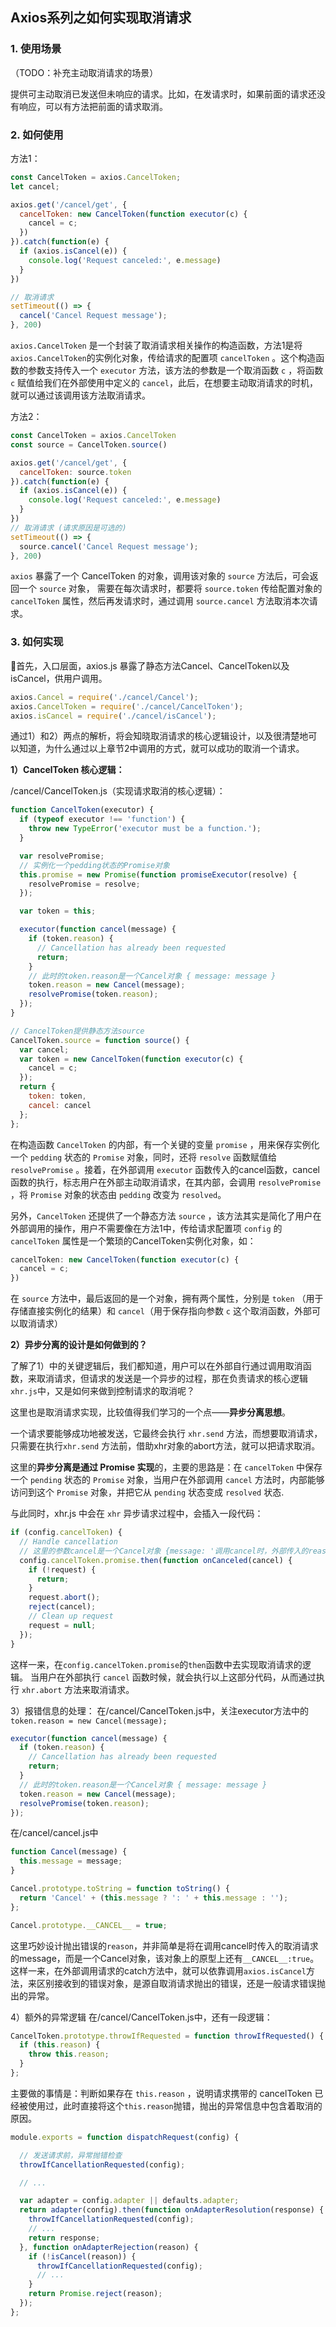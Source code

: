 ## Axios系列之如何实现取消请求

### 1. 使用场景
（TODO：补充主动取消请求的场景）

提供可主动取消已发送但未响应的请求。比如，在发请求时，如果前面的请求还没有响应，可以有方法把前面的请求取消。

### 2. 如何使用
方法1：
```javascript
const CancelToken = axios.CancelToken;
let cancel;

axios.get('/cancel/get', {
  cancelToken: new CancelToken(function executor(c) {
    cancel = c;
  })
}).catch(function(e) {
  if (axios.isCancel(e)) {
    console.log('Request canceled:', e.message)
  }
})

// 取消请求
setTimeout(() => {
  cancel('Cancel Request message');
}, 200)

```
`axios.CancelToken` 是一个封装了取消请求相关操作的构造函数，方法1是将`axios.CancelToken`的实例化对象，传给请求的配置项 `cancelToken` 。这个构造函数的参数支持传入一个 `executor` 方法，该方法的参数是一个取消函数 `c` ，将函数 `c` 赋值给我们在外部使用中定义的 `cancel`，此后，在想要主动取消请求的时机，就可以通过该调用该方法取消请求。

方法2：
```javascript
const CancelToken = axios.CancelToken
const source = CancelToken.source()

axios.get('/cancel/get', {
  cancelToken: source.token
}).catch(function(e) {
  if (axios.isCancel(e)) {
    console.log('Request canceled:', e.message)
  }
})
// 取消请求 (请求原因是可选的)
setTimeout(() => {
  source.cancel('Cancel Request message');
}, 200)
```
`axios` 暴露了一个 CancelToken 的对象，调用该对象的 `source` 方法后，可会返回一个 `source` 对象，
需要在每次请求时，都要将 `source.token` 传给配置对象的`cancelToken` 属性，然后再发请求时，通过调用 `source.cancel` 方法取消本次请求。

### 3. 如何实现
首先，入口层面，axios.js 暴露了静态方法Cancel、CancelToken以及isCancel，供用户调用。

```javascript
axios.Cancel = require('./cancel/Cancel');
axios.CancelToken = require('./cancel/CancelToken');
axios.isCancel = require('./cancel/isCancel');
```
通过1）和2）两点的解析，将会知晓取消请求的核心逻辑设计，以及很清楚地可以知道，为什么通过以上章节2中调用的方式，就可以成功的取消一个请求。

**1）CancelToken 核心逻辑：** 

/cancel/CancelToken.js（实现请求取消的核心逻辑）：

```javaScript
function CancelToken(executor) {
  if (typeof executor !== 'function') {
    throw new TypeError('executor must be a function.');
  }

  var resolvePromise;
  // 实例化一个pedding状态的Promise对象
  this.promise = new Promise(function promiseExecutor(resolve) {
    resolvePromise = resolve;
  });

  var token = this;

  executor(function cancel(message) {
    if (token.reason) {
      // Cancellation has already been requested
      return;
    }
    // 此时的token.reason是一个Cancel对象 { message: message }
    token.reason = new Cancel(message);
    resolvePromise(token.reason);
  });
}

// CancelToken提供静态方法source
CancelToken.source = function source() {
  var cancel;
  var token = new CancelToken(function executor(c) {
    cancel = c;
  });
  return {
    token: token,
    cancel: cancel
  };
};
```

在构造函数 `CancelToken` 的内部，有一个关键的变量 `promise` ，用来保存实例化一个 `pedding` 状态的 `Promise` 对象，同时，还将 `resolve` 函数赋值给 `resolvePromise` 。接着，在外部调用 `executor` 函数传入的cancel函数，cancel函数的执行，标志用户在外部主动取消请求，在其内部，会调用 `resolvePromise` ，将 `Promise` 对象的状态由 `pedding` 改变为 `resolved`。

另外，`CancelToken` 还提供了一个静态方法 `source` ，该方法其实是简化了用户在外部调用的操作，用户不需要像在方法1中，传给请求配置项 `config` 的 `cancelToken` 属性是一个繁琐的CancelToken实例化对象，如：

```javaScript
cancelToken: new CancelToken(function executor(c) {
  cancel = c;
})
```

在 `source` 方法中，最后返回的是一个对象，拥有两个属性，分别是 `token` （用于存储直接实例化的结果）和 `cancel`（用于保存指向参数  `c` 这个取消函数，外部可以取消请求）

**2）异步分离的设计是如何做到的？** 

了解了1）中的关键逻辑后，我们都知道，用户可以在外部自行通过调用取消函数，来取消请求，但请求的发送是一个异步的过程，那在负责请求的核心逻辑`xhr.js`中，又是如何来做到控制请求的取消呢？

这里也是取消请求实现，比较值得我们学习的一个点——**异步分离思想**。

一个请求要能够成功地被发送，它最终会执行 `xhr.send` 方法，而想要取消请求，只需要在执行`xhr.send` 方法前，借助xhr对象的abort方法，就可以把请求取消。

这里的**异步分离是通过 Promise 实现**的，主要的思路是：在 `cancelToken` 中保存一个 `pending` 状态的 `Promise` 对象，当用户在外部调用 `cancel` 方法时，内部能够访问到这个  `Promise` 对象，并把它从 `pending` 状态变成 `resolved` 状态.

与此同时，xhr.js 中会在 `xhr` 异步请求过程中，会插入一段代码：
```javascript
if (config.cancelToken) {
  // Handle cancellation
  // 这里的参数cancel是一个Cancel对象 {message: '调用cancel时，外部传入的reason'}
  config.cancelToken.promise.then(function onCanceled(cancel) {
    if (!request) {
      return;
    }
    request.abort();
    reject(cancel);
    // Clean up request
    request = null;
  });
}
```
这样一来，在`config.cancelToken.promise`的`then`函数中去实现取消请求的逻辑。
当用户在外部执行 `cancel` 函数时候，就会执行以上这部分代码，从而通过执行 `xhr.abort` 方法来取消请求。

3）报错信息的处理：
在/cancel/CancelToken.js中，关注executor方法中的`token.reason = new Cancel(message);`
```javascript
executor(function cancel(message) {
  if (token.reason) {
    // Cancellation has already been requested
    return;
  }
  // 此时的token.reason是一个Cancel对象 { message: message }
  token.reason = new Cancel(message);
  resolvePromise(token.reason);
});
```
在/cancel/cancel.js中
```javascript
function Cancel(message) {
  this.message = message;
}

Cancel.prototype.toString = function toString() {
  return 'Cancel' + (this.message ? ': ' + this.message : '');
};

Cancel.prototype.__CANCEL__ = true;
```
这里巧妙设计抛出错误的`reason`，并非简单是将在调用cancel时传入的取消请求的message，而是一个Cancel对象，该对象上的原型上还有`__CANCEL__:true`。这样一来，在外部调用请求的catch方法中，就可以依靠调用`axios.isCancel`方法，来区别接收到的错误对象，是源自取消请求抛出的错误，还是一般请求错误抛出的异常。

4）额外的异常逻辑
在/cancel/CancelToken.js中，还有一段逻辑：
```javascript
CancelToken.prototype.throwIfRequested = function throwIfRequested() {
  if (this.reason) {
    throw this.reason;
  }
};
```
主要做的事情是：判断如果存在 `this.reason` ，说明请求携带的 cancelToken 已经被使用过，此时直接将这个`this.reason`抛错，抛出的异常信息中包含着取消的原因。

```javascript
module.exports = function dispatchRequest(config) {

  // 发送请求前，异常抛错检查
  throwIfCancellationRequested(config);

  // ...

  var adapter = config.adapter || defaults.adapter;
  return adapter(config).then(function onAdapterResolution(response) {
    throwIfCancellationRequested(config);
    // ...
    return response;
  }, function onAdapterRejection(reason) {
    if (!isCancel(reason)) {
      throwIfCancellationRequested(config);
      // ...
    }
    return Promise.reject(reason);
  });
};
```
